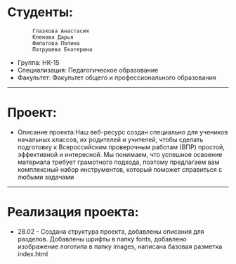 # Студенты: 
            Глазкова Анастасия
            Кленова Дарья
            Филатова Полина
            Патрушева Екатерина
- Группа: НК-15
- Специализация: Педагогическое образование
- Факультет: Факультет общего и профессионального образования
---
# Проект: 
- Описание проекта:Наш веб-ресурс создан специально для учеников начальных классов, их родителей и учителей, чтобы сделать подготовку к Всероссийским проверочным работам (ВПР) простой, эффективной и интересной. Мы понимаем, что успешное освоение материала требует грамотного подхода, поэтому предлагаем вам комплексный набор инструментов, который поможет справиться с любыми задачами
---
# Реализация проекта:
- 28.02 - Создана структура проекта, добавлены описания для разделов. Добавлены шрифты в папку fonts, добавлено изображение логотипа в папку images, написана базовая разметка index.html

